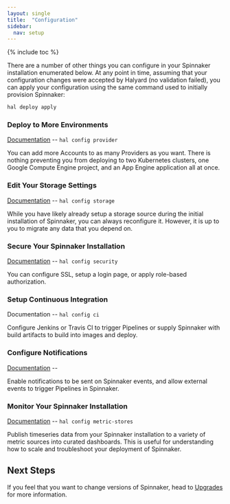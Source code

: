 ```yaml
---
layout: single
title:  "Configuration"
sidebar:
  nav: setup
---
```


{% include toc %}

There are a number of other things you can configure in your Spinnaker
installation enumerated below. At any point in time, assuming that your
configuration changes were accepted by Halyard (no validation failed), you can
apply your configuration using the same command used to initially provision
Spinnaker:

```bash
hal deploy apply
```

### Deploy to More Environments

[Documentation](/setup/providers/overview/) -- `hal config provider` 

You can add more Accounts to as many Providers as you want. There is nothing
preventing you from deploying to two Kubernetes clusters, one Google Compute
Engine project, and an App Engine application all at once. 

### Edit Your Storage Settings

[Documentation](/setup/storage/overview/) -- `hal config storage`

While you have likely already setup a storage source during the initial
installation of Spinnaker, you can always reconfigure it. However, it is up to
you to migrate any data that you depend on.

### Secure Your Spinnaker Installation

[Documentation](/setup/security/) -- `hal config security`

You can configure SSL, setup a login page, or apply role-based authorization. 

### Setup Continuous Integration

<!-- [Documentation](/setup/ci/overview/) -- `hal config ci` -->
Documentation -- `hal config ci`

Configure Jenkins or Travis CI to trigger Pipelines or supply Spinnaker with
build artifacts to build into images and deploy.

### Configure Notifications

[Documentation](/setup/features/notifications/) -- ` `

Enable notifications to be sent on Spinnaker events, and allow external events
to trigger Pipelines in Spinnaker.

### Monitor Your Spinnaker Installation

[Documentation](/setup/monitoring/overview/) -- `hal config metric-stores`

Publish timeseries data from your Spinnaker installation to a variety of
metric sources into curated dashboards. This is useful for understanding how
to scale and troubleshoot your deployment of Spinnaker.

## Next Steps

If you feel that you want to change versions of Spinnaker, head to
[Upgrades](/setup/install/upgrades/) for more information.
